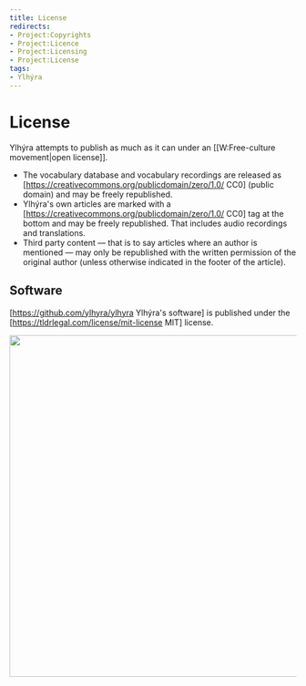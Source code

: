 ```yaml
---
title: License
redirects:
- Project:Copyrights
- Project:Licence
- Project:Licensing
- Project:License
tags:
- Ylhýra
---
```


# License

Ylhýra attempts to publish as much as it can under an [[W:Free-culture movement|open license]].

- The vocabulary database and vocabulary recordings are released as [https://creativecommons.org/publicdomain/zero/1.0/ CC0] (public domain) and may be freely republished.
- Ylhýra's own articles are marked with a [https://creativecommons.org/publicdomain/zero/1.0/ CC0] tag at the bottom and may be freely republished. That includes audio recordings and translations.
- Third party content — that is to say articles where an author is mentioned — may only be republished with the written permission of the original author (unless otherwise indicated in the footer of the article).

## Software

[https://github.com/ylhyra/ylhyra Ylhýra's software] is published under the [https://tldrlegal.com/license/mit-license MIT]<!--[https://tldrlegal.com/license/gnu-general-public-license-v3-(gpl-3) GPLv3]--> license.

<Image src="Landmannalaugar2.jpg" width="600"/>

